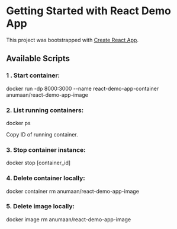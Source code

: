 # Getting Started with React Demo App

This project was bootstrapped with [Create React App](https://github.com/facebook/create-react-app).

## Available Scripts

### 1 . Start container:

docker run -dp 8000:3000 --name react-demo-app-container anumaan/react-demo-app-image

### 2. List running containers:

docker ps

Copy ID of running container.

### 3. Stop container instance:

docker stop [container_id]

### 4. Delete container locally:

docker container rm anumaan/react-demo-app-image

### 5. Delete image locally:

docker image rm anumaan/react-demo-app-image



